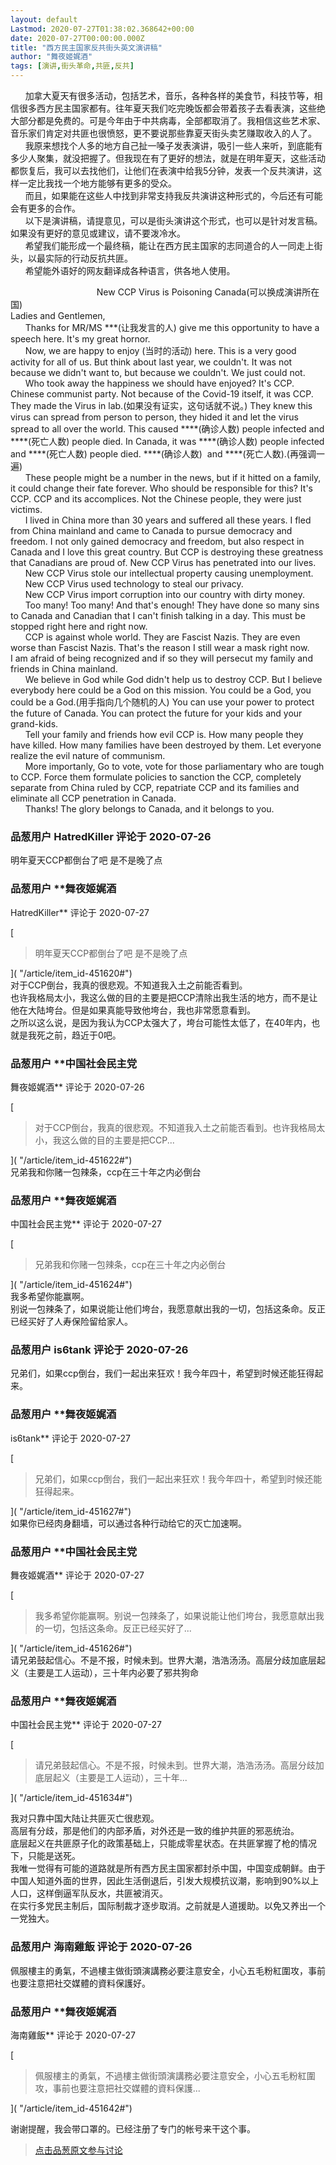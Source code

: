 ```yaml
---
layout: default
Lastmod: 2020-07-27T01:38:02.368642+00:00
date: 2020-07-27T00:00:00.000Z
title: "西方民主国家反共街头英文演讲稿"
author: "舞夜姬娓酒"
tags: [演讲,街头革命,共匪,反共]
---
```


      加拿大夏天有很多活动，包括艺术，音乐，各种各样的美食节，科技节等，相信很多西方民主国家都有。往年夏天我们吃完晚饭都会带着孩子去看表演，这些绝大部分都是免费的。可是今年由于中共病毒，全部都取消了。我相信这些艺术家、音乐家们肯定对共匪也很愤怒，更不要说那些靠夏天街头卖艺赚取收入的人了。  
      我原来想找个人多的地方自己扯一嗓子发表演讲，吸引一些人来听，到底能有多少人聚集，就没把握了。但我现在有了更好的想法，就是在明年夏天，这些活动都恢复后，我可以去找他们，让他们在表演中给我5分钟，发表一个反共演讲，这样一定比我找一个地方能够有更多的受众。  
      而且，如果能在这些人中找到非常支持我反共演讲这种形式的，今后还有可能会有更多的合作。  
      以下是演讲稿，请提意见，可以是街头演讲这个形式，也可以是针对发言稿。如果没有更好的意见或建议，请不要泼冷水。  
      希望我们能形成一个最终稿，能让在西方民主国家的志同道合的人一同走上街头，以最实际的行动反抗共匪。  
      希望能外语好的网友翻译成各种语言，供各地人使用。  
  
                                   New CCP Virus is Poisoning Canada(可以换成演讲所在国)  
Ladies and Gentlemen,  
      Thanks for MR/MS \*\*\*(让我发言的人) give me this opportunity to have a speech here. It's my great hornor.  
      Now, we are happy to enjoy (当时的活动) here. This is a very good activity for all of us. But think about last year, we couldn't. It was not because we didn't want to, but because we couldn't. We just could not.  
      Who took away the happiness we should have enjoyed? It's CCP. Chinese communist party. Not because of the Covid-19 itself, it was CCP. They made the Virus in lab.(如果没有证实，这句话就不说。) They knew this virus can spread from person to person, they hided it and let the virus spread to all over the world. This caused \*\*\*\*(确诊人数) people infected and \*\*\*\*(死亡人数) people died. In Canada, it was \*\*\*\*(确诊人数) people infected and \*\*\*\*(死亡人数) people died. \*\*\*\*(确诊人数)  and \*\*\*\*(死亡人数).(再强调一遍)  
      These people might be a number in the news, but if it hitted on a family, it could change their fate forever. Who should be responsible for this? It's CCP. CCP and its accomplices. Not the Chinese people, they were just victims.  
      I lived in China more than 30 years and suffered all these years. I fled from China mainland and came to Canada to pursue democracy and freedom. I not only gained democracy and freedom, but also respect in Canada and I love this great country. But CCP is destroying these greatness that Canadians are proud of. New CCP Virus has penetrated into our lives.  
      New CCP Virus stole our intellectual property causing unemployment.  
      New CCP Virus used technology to steal our privacy.  
      New CCP Virus import corruption into our country with dirty money.  
      Too many! Too many! And that's enough! They have done so many sins to Canada and Canadian that I can't finish talking in a day. This must be stopped right here and right now.  
      CCP is against whole world. They are Fascist Nazis. They are even worse than Fascist Nazis. That's the reason I still wear a mask right now. I am afraid of being recognized and if so they will persecut my family and friends in China mainland.  
      We believe in God while God didn't help us to destroy CCP. But I believe everybody here could be a God on this mission. You could be a God, you could be a God.(用手指向几个随机的人) You can use your power to protect the future of Canada. You can protect the future for your kids and your grand-kids.  
      Tell your family and friends how evil CCP is. How many people they have killed. How many families have been destroyed by them. Let everyone realize the evil nature of communism.  
      More importanly, Go to vote, vote for those parliamentary who are tough to CCP. Force them formulate policies to sanction the CCP, completely separate from China ruled by CCP, repatriate CCP and its families and eliminate all CCP penetration in Canada.  
      Thanks! The glory belongs to Canada, and it belongs to you.

            
### 品葱用户 **HatredKiller** 评论于 2020-07-26
        
明年夏天CCP都倒台了吧 是不是晚了点
        


            
### 品葱用户 **舞夜姬娓酒 
HatredKiller** 评论于 2020-07-27
        
[

> 明年夏天CCP都倒台了吧 是不是晚了点

]( "/article/item_id-451620#")  
对于CCP倒台，我真的很悲观。不知道我入土之前能否看到。  
也许我格局太小，我这么做的目的主要是把CCP清除出我生活的地方，而不是让他在大陆垮台。但是如果真能导致他垮台，我也非常愿意看到。  
之所以这么说，是因为我认为CCP太强大了，垮台可能性太低了，在40年内，也就是我死之前，趋近于0吧。
        


            
### 品葱用户 **中国社会民主党 
舞夜姬娓酒** 评论于 2020-07-26
        
[

> 对于CCP倒台，我真的很悲观。不知道我入土之前能否看到。也许我格局太小，我这么做的目的主要是把CCP...

]( "/article/item_id-451622#")  
兄弟我和你赌一包辣条，ccp在三十年之内必倒台
        


            
### 品葱用户 **舞夜姬娓酒 
中国社会民主党** 评论于 2020-07-27
        
[

> 兄弟我和你赌一包辣条，ccp在三十年之内必倒台

]( "/article/item_id-451624#")  
我多希望你能赢啊。  
别说一包辣条了，如果说能让他们垮台，我愿意献出我的一切，包括这条命。反正已经买好了人寿保险留给家人。
        


            
### 品葱用户 **is6tank** 评论于 2020-07-26
        
兄弟们，如果ccp倒台，我们一起出来狂欢！我今年四十，希望到时候还能狂得起来。
        


            
### 品葱用户 **舞夜姬娓酒 
is6tank** 评论于 2020-07-27
        
[

> 兄弟们，如果ccp倒台，我们一起出来狂欢！我今年四十，希望到时候还能狂得起来。

]( "/article/item_id-451627#")  
如果你已经肉身翻墙，可以通过各种行动给它的灭亡加速啊。
        


            
### 品葱用户 **中国社会民主党 
舞夜姬娓酒** 评论于 2020-07-27
        
[

> 我多希望你能赢啊。别说一包辣条了，如果说能让他们垮台，我愿意献出我的一切，包括这条命。反正已经买好了...

]( "/article/item_id-451626#")  
请兄弟鼓起信心。不是不报，时候未到。世界大潮，浩浩汤汤。高层分歧加底层起义（主要是工人运动），三十年内必要了邪共狗命
        


            
### 品葱用户 **舞夜姬娓酒 
中国社会民主党** 评论于 2020-07-27
        
[

> 请兄弟鼓起信心。不是不报，时候未到。世界大潮，浩浩汤汤。高层分歧加底层起义（主要是工人运动），三十年...

]( "/article/item_id-451634#")  
  
我对只靠中国大陆让共匪灭亡很悲观。  
高层有分歧，那是他们的内部矛盾，对外还是一致的维护共匪的邪恶统治。  
底层起义在共匪原子化的政策基础上，只能成零星状态。在共匪掌握了枪的情况下，只能是送死。  
我唯一觉得有可能的道路就是所有西方民主国家都封杀中国，中国变成朝鲜。由于中国人知道外面的世界，因此生活倒退后，引发大规模抗议潮，影响到90%以上人口，这样倒逼军队反水，共匪被消灭。  
在实行多党民主制后，国际制裁才逐步取消。之前就是人道援助。以免又养出一个一党独大。
        


            
### 品葱用户 **海南雞飯** 评论于 2020-07-26
        
佩服樓主的勇氣，不過樓主做街頭演講務必要注意安全，小心五毛粉紅圍攻，事前也要注意把社交媒體的資料保護好。
        


            
### 品葱用户 **舞夜姬娓酒 
海南雞飯** 评论于 2020-07-27
        
[

> 佩服樓主的勇氣，不過樓主做街頭演講務必要注意安全，小心五毛粉紅圍攻，事前也要注意把社交媒體的資料保護...

]( "/article/item_id-451642#")  
  
谢谢提醒，我会带口罩的。已经注册了专门的帐号来干这个事。
        






> [点击品葱原文参与讨论](https://pincong.rocks/article/22137)

